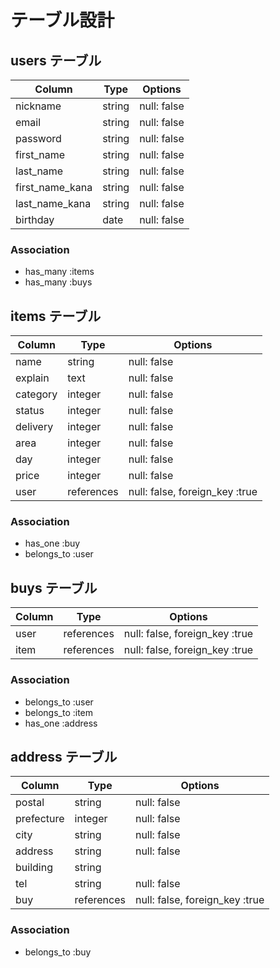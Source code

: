 # テーブル設計

## users テーブル

| Column          | Type    | Options     |
| -------------   | ------- | ----------- |
| nickname        | string  | null: false |
| email           | string  | null: false |
| password        | string  | null: false |
| first_name      | string  | null: false |
| last_name       | string  | null: false |
| first_name_kana | string  | null: false |
| last_name_kana  | string  | null: false |
| birthday        | date    | null: false |

### Association

- has_many :items
- has_many :buys

## items テーブル

| Column   | Type        | Options                        |
| -------- | ----------- | ------------------------------ |
| name     | string      | null: false                    |
| explain  | text        | null: false                    |
| category | integer     | null: false                    |
| status   | integer     | null: false                    |
| delivery | integer     | null: false                    |
| area     | integer     | null: false                    |
| day      | integer     | null: false                    |
| price    | integer     | null: false                    |
| user     | references  | null: false, foreign_key :true |


### Association
- has_one    :buy
- belongs_to :user

## buys テーブル

| Column  | Type        | Options                        |
| ------  | ----------- | ------------------------------ |
| user    | references  | null: false, foreign_key :true |
| item    | references  | null: false, foreign_key :true |

### Association

- belongs_to :user
- belongs_to :item
- has_one    :address

## address テーブル

| Column     | Type        | Options                        |
| ---------- | ----------- | ------------------------------ |
| postal     | string      | null: false                    |
| prefecture | integer     | null: false                    |
| city       | string      | null: false                    |
| address    | string      | null: false                    |
| building   | string      |                                |
| tel        | string      | null: false                    |
| buy        | references  | null: false, foreign_key :true |

### Association

- belongs_to :buy
